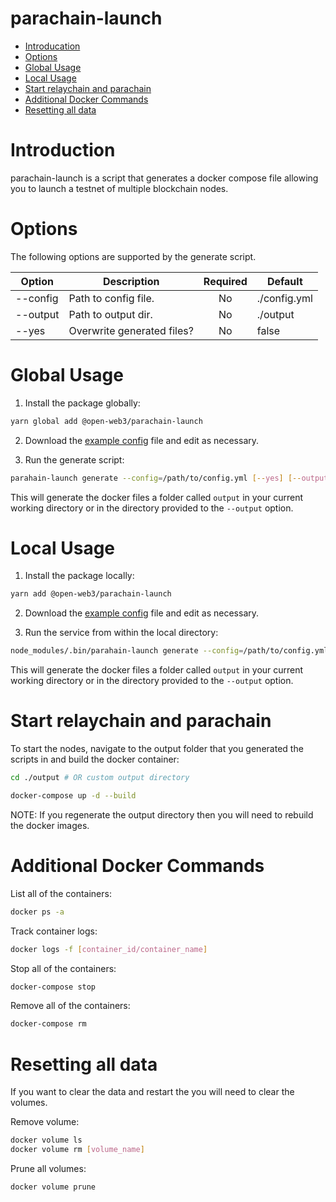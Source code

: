 # parachain-launch

- [Introducation](#introduction)
- [Options](#options)
- [Global Usage](#global-usage)
- [Local Usage](#local-usage)
- [Start relaychain and parachain](#start-relaychain-and-parachain)
- [Additional Docker Commands](#additional-docker-commands)
- [Resetting all data](#resetting-all-data)

# Introduction

parachain-launch is a script that generates a docker compose file allowing you to launch a testnet of multiple blockchain nodes.

# Options

The following options are supported by the generate script.

| Option        | Description                |Required            | Default      |
| ------------- |----------------------------|:------------------:|--------------|
| --config      | Path to config file.       | No                 | ./config.yml |
| --output      | Path to output dir.        | No                 | ./output     |
| --yes         | Overwrite generated files? | No                 | false        |

# Global Usage

1. Install the package globally:

```sh
yarn global add @open-web3/parachain-launch
```

2. Download the [example config](https://github.com/open-web3-stack/parachain-launch/blob/master/config.yml) file and edit as necessary.

3. Run the generate script:

```sh
parahain-launch generate --config=/path/to/config.yml [--yes] [--output=/path/to/output]
```

This will generate the docker files a folder called `output` in your current working directory or in the directory provided to the `--output` option.

# Local Usage

1. Install the package locally:

```sh
yarn add @open-web3/parachain-launch
```

2. Download the [example config](https://github.com/open-web3-stack/parachain-launch/blob/master/config.yml) file and edit as necessary.

3. Run the service from within the local directory:

```sh
node_modules/.bin/parahain-launch generate --config=/path/to/config.yml [--yes] [--output=/path/to/output]
```

This will generate the docker files a folder called `output` in your current working directory or in the directory provided to the `--output` option.

# Start relaychain and parachain

To start the nodes, navigate to the output folder that you generated the scripts in and build the docker container:

```sh
cd ./output # OR custom output directory

docker-compose up -d --build
```

NOTE: If you regenerate the output directory then you will need to rebuild the docker images.

# Additional Docker Commands

List all of the containers:

```sh
docker ps -a
```

Track container logs:

```sh
docker logs -f [container_id/container_name]
```

Stop all of the containers:

```sh
docker-compose stop
```

Remove all of the containers:

```sh
docker-compose rm
```

# Resetting all data

If you want to clear the data and restart the you will need to clear the volumes.

Remove volume:

```sh
docker volume ls
docker volume rm [volume_name]
```

Prune all volumes:

```sh
docker volume prune
```
